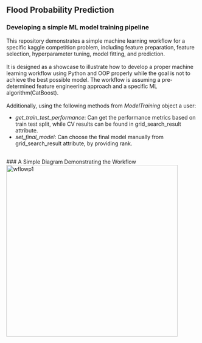 ## Flood Probability Prediction
### Developing a simple ML model training pipeline

This repository demonstrates a simple machine learning workflow for a specific kaggle competition problem, including feature preparation, feature selection, 
hyperparameter tuning, model fitting, and prediction.
<br><br>It is designed as a showcase to illustrate how to develop a proper machine learning workflow using Python and OOP properly while the goal is not to achieve the best possible model.
The workflow is assuming a pre-determined feature engineering approach and a specific ML algorithm(CatBoost).
<br><br>Additionally, using the following methods from *ModelTraining* object a user:
 - *get_train_test_performance*: Can get the performance metrics based on train test split, while CV results can be found in grid_search_result attribute.
 - *set_final_model*: Can choose the final model manually from grid_search_result attribute, by providing rank.
<br>
### A Simple Diagram Demonstrating the Workflow
<img width="450" alt="wflowp1" src="https://github.com/user-attachments/assets/6991b610-45b6-48de-b2d5-d27f8fc9c2d8">
